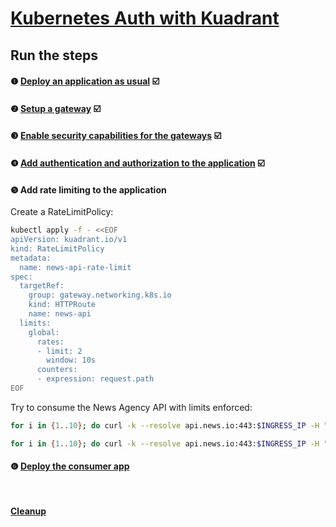 # [Kubernetes Auth with Kuadrant](README.md)

## Run the steps

#### ❶ [Deploy an application as usual](1-deploy.md) ☑️
#### ❷ [Setup a gateway](2-gateway.md) ☑️
#### ❸ [Enable security capabilities for the gateways](3-kuadrant.md) ☑️
#### ❹ [Add authentication and authorization to the application](4-auth.md) ☑️
#### ❺ Add rate limiting to the application

Create a RateLimitPolicy:

```sh
kubectl apply -f - <<EOF
apiVersion: kuadrant.io/v1
kind: RateLimitPolicy
metadata:
  name: news-api-rate-limit
spec:
  targetRef:
    group: gateway.networking.k8s.io
    kind: HTTPRoute
    name: news-api
  limits:
    global:
      rates:
      - limit: 2
        window: 10s
      counters:
      - expression: request.path
EOF
```

Try to consume the News Agency API with limits enforced:

```sh
for i in {1..10}; do curl -k --resolve api.news.io:443:$INGRESS_IP -H "Authorization: Bearer $(kubectl create token niko)" https://api.news.io/sports && sleep 1; done
```

```sh
for i in {1..10}; do curl -k --resolve api.news.io:443:$INGRESS_IP -H "Authorization: Bearer $(kubectl create token niko)" https://api.news.io/economy && sleep 1; done
```

#### ❻ [Deploy the consumer app](6-consumer.md)

<br/>

#### [Cleanup](cleanup.md)
